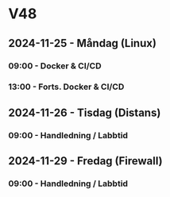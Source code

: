 # V48
## 2024-11-25 - Måndag (Linux)
### 09:00 - Docker & CI/CD
### 13:00 - Forts. Docker & CI/CD

## 2024-11-26 - Tisdag (Distans)
### 09:00 - Handledning / Labbtid

## 2024-11-29 - Fredag (Firewall)
### 09:00 - Handledning / Labbtid